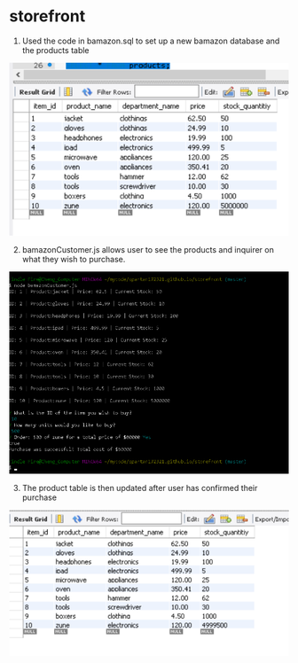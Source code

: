 # storefront

1) Used the code in bamazon.sql to set up a new bamazon database and the products table

![Before table](/beforetable.png)


2) bamazonCustomer.js allows user to see the products and inquirer on what they wish to purchase. 

![CLI Image](/cli.png)


3) The product table is then updated after user has confirmed their purchase

![CLI Image](/aftertable.png)
